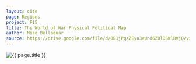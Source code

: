 ```yaml
---
layout: cite
page: Regions
project: F15
title: The World of War Physical Political Map
author: Miso Bellaouar
source: https://drive.google.com/file/d/0B1jPqXZEyu3vUnd6Z0lDSWlBVjQ/view?usp=sharing
---
```

![{{ page.title }}](/projects/F15/regions/warmapphysicalpolitical.png)
